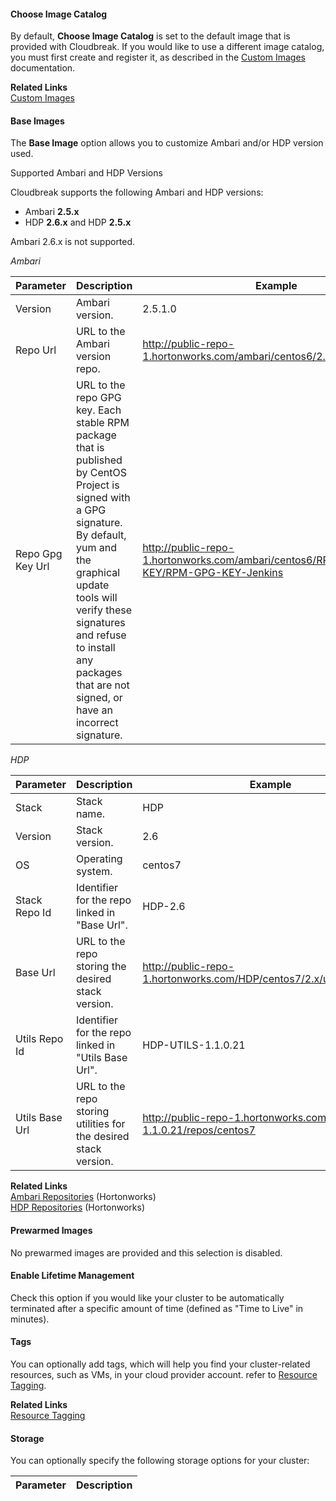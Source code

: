 #### Choose Image Catalog

By default, **Choose Image Catalog** is set to the default image that is provided with Cloudbreak. If you would like to use a different image catalog, you must first create and register it, as described in the [Custom Images](images.md) documentation.

**Related Links**   
[Custom Images](images.md)


#### Base Images  

The **Base Image** option allows you to customize Ambari and/or HDP version used. 

<div class="note">
    <p class="first admonition-title">Supported Ambari and HDP Versions</p>
    <p class="last">
Cloudbreak supports the following Ambari and HDP versions:<ul><li>Ambari <b>2.5.x</b></li><li>HDP <b>2.6.x</b> and HDP <b>2.5.x</b></li></ul>Ambari 2.6.x is not supported.
</p>
</div>


*Ambari*

| Parameter | Description | Example |
|---|---|---|
| Version | Ambari version. | 2.5.1.0 |
| Repo Url | URL to the Ambari version repo. | http://public-repo-1.hortonworks.com/ambari/centos6/2.x/updates/2.5.1.0 |
| Repo Gpg Key Url | URL to the repo GPG key. Each stable RPM package that is published by CentOS Project is signed with a GPG signature. By default, yum and the graphical update tools will verify these signatures and refuse to install any packages that are not signed, or have an incorrect signature. | http://public-repo-1.hortonworks.com/ambari/centos6/RPM-GPG-KEY/RPM-GPG-KEY-Jenkins | 

*HDP*

| Parameter | Description | Example | 
|---|---|--|
| Stack | Stack name. | HDP |
| Version | Stack version. | 2.6 |
| OS | Operating system. | centos7 |
| Stack Repo Id | Identifier for the repo linked in "Base Url". | HDP-2.6 |
| Base Url | URL to the repo storing the desired stack version. | http://public-repo-1.hortonworks.com/HDP/centos7/2.x/updates/2.6.1.0 |
| Utils Repo Id | Identifier for the repo linked in "Utils Base Url". | HDP-UTILS-1.1.0.21|
| Utils Base Url | URL to the repo storing utilities for the desired stack version. | http://public-repo-1.hortonworks.com/HDP-UTILS-1.1.0.21/repos/centos7 |

**Related Links**  
[Ambari Repositories](https://docs.hortonworks.com/HDPDocuments/Ambari-2.5.2.0/bk_ambari-installation/content/ambari_repositories.html) (Hortonworks)   
[HDP Repositories](https://docs.hortonworks.com/HDPDocuments/Ambari-2.5.2.0/bk_ambari-installation/content/hdp_stack_repositories.html) (Hortonworks)   
 

#### Prewarmed Images 

No prewarmed images are provided and this selection is disabled. 


#### Enable Lifetime Management 

Check this option if you would like your cluster to be automatically terminated after a specific amount of time (defined as "Time to Live" in minutes). 

[Comment]: <> (Need to Update this based on pending changes and specify: When does Cloudbreak start counting the TTL, does the time when the cluster is stopped count towards this TTL.)


#### Tags

You can optionally add tags, which will help you find your cluster-related resources, such as VMs, in your cloud provider account. refer to [Resource Tagging](tags.md).

**Related Links**    
[Resource Tagging](tags.md)  


#### Storage

You can optionally specify the following storage options for your cluster:

| Parameter | Description |
|---|---|